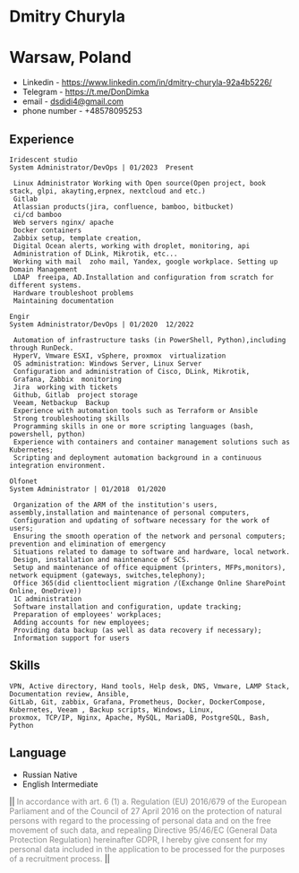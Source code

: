 # Dmitry Churyla
  Warsaw, Poland 
===========================================
+ Linkedin - https://www.linkedin.com/in/dmitry-churyla-92a4b5226/
+ Telegram - https://t.me/DonDimka
+ email - dsdidi4@gmail.com
+ phone number - +48578095253
## Experience


```
Iridescent studio
System Administrator/DevOps | 01/2023  Present

 Linux Administrator Working with Open source(Open project, book stack, glpi, akayting,erpnex, nextcloud and etc.)
 Gitlab
 Atlassian products(jira, confluence, bamboo, bitbucket)
 ci/cd bamboo
 Web servers nginx/ apache
 Docker containers
 Zabbix setup, template creation,
 Digital Ocean alerts, working with droplet, monitoring, api
 Administration of DLink, Mikrotik, etc...
 Working with mail  zoho mail, Yandex, google workplace. Setting up Domain Management
 LDAP  freeipa, AD.Installation and configuration from scratch for different systems.
 Hardware troubleshoot problems
 Maintaining documentation
```

```
Engir
System Administrator/DevOps | 01/2020  12/2022

 Automation of infrastructure tasks (in PowerShell, Python),including through RunDeck.
 HyperV, Vmware ESXI, vSphere, proxmox  virtualization
 OS administration: Windows Server, Linux Server
 Configuration and administration of Cisco, DLink, Mikrotik,
 Grafana, Zabbix  monitoring
 Jira  working with tickets
 Github, Gitlab  project storage
 Veeam, Netbackup  Backup
 Experience with automation tools such as Terraform or Ansible
 Strong troubleshooting skills
 Programming skills in one or more scripting languages (bash, powershell, python)
 Experience with containers and container management solutions such as Kubernetes;
 Scripting and deployment automation background in a continuous integration environment.

```
```
Olfonet
System Administrator | 01/2018  01/2020
    
 Organization of the ARM of the institution's users, assembly,installation and maintenance of personal computers,
 Configuration and updating of software necessary for the work of users;
 Ensuring the smooth operation of the network and personal computers; prevention and elimination of emergency
 Situations related to damage to software and hardware, local network.
 Design, installation and maintenance of SCS.
 Setup and maintenance of office equipment (printers, MFPs,monitors), network equipment (gateways, switches,telephony);
 Office 365(did clienttoclient migration /(Exchange Online SharePoint Online, OneDrive))
 1C administration
 Software installation and configuration, update tracking;
 Preparation of employees' workplaces;
 Adding accounts for new employees;
 Providing data backup (as well as data recovery if necessary);
 Information support for users
```
## Skills
```
VPN, Active directory, Hand tools, Help desk, DNS, Vmware, LAMP Stack, Documentation review, Ansible,
GitLab, Git, zabbix, Grafana, Prometheus, Docker, DockerCompose, Kubernetes, Veeam , Backup scripts, Windows, Linux,
proxmox, TCP/IP, Nginx, Apache, MySQL, MariaDB, PostgreSQL, Bash, Python
```
## Language
+ Russian  Native
+ English  Intermediate

|| <span style="opacity:0.5"> In accordance with art. 6 (1) a. Regulation (EU) 2016/679 of the European Parliament and of the Council of 27 April 2016 on the protection of natural persons with regard to the processing of personal data and on the free movement of such data, and repealing Directive 95/46/EC (General Data Protection Regulation) hereinafter GDPR, I hereby give consent for my personal data included in the application to be processed for the purposes of a recruitment process. </span> ||

